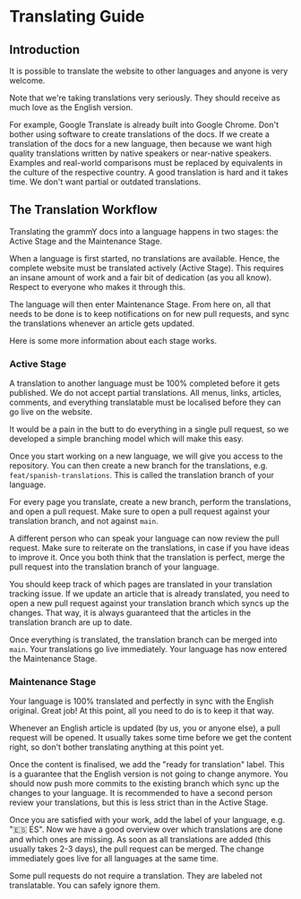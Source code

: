 # Translating Guide

## Introduction

It is possible to translate the website to other languages and anyone is very welcome.

Note that we're taking translations very seriously.
They should receive as much love as the English version.

For example, Google Translate is already built into Google Chrome.
Don't bother using software to create translations of the docs.
If we create a translation of the docs for a new language, then because we want high quality translations written by native speakers or near-native speakers.
Examples and real-world comparisons must be replaced by equivalents in the culture of the respective country.
A good translation is hard and it takes time. We don't want partial or outdated translations.

## The Translation Workflow

Translating the grammY docs into a language happens in two stages: the Active Stage and the Maintenance Stage.

When a language is first started, no translations are available.
Hence, the complete website must be translated actively (Active Stage).
This requires an insane amount of work and a fair bit of dedication (as you all know).
Respect to everyone who makes it through this.

The language will then enter Maintenance Stage.
From here on, all that needs to be done is to keep notifications on for new pull requests, and sync the translations whenever an article gets updated.

Here is some more information about each stage works.

### Active Stage

A translation to another language must be 100% completed before it gets published.
We do not accept partial translations.
All menus, links, articles, comments, and everything translatable must be localised before they can go live on the website.

It would be a pain in the butt to do everything in a single pull request, so we developed a simple branching model which will make this easy.

Once you start working on a new language, we will give you access to the repository.
You can then create a new branch for the translations, e.g. `feat/spanish-translations`.
This is called the translation branch of your language.

For every page you translate, create a new branch, perform the translations, and open a pull request.
Make sure to open a pull request against your translation branch, and not against `main`.

A different person who can speak your language can now review the pull request. Make sure to reiterate on the translations, in case if you have ideas to improve it.
Once you both think that the translation is perfect, merge the pull request into the translation branch of your language.

You should keep track of which pages are translated in your translation tracking issue.
If we update an article that is already translated, you need to open a new pull request against your translation branch which syncs up the changes.
That way, it is always guaranteed that the articles in the translation branch are up to date.

Once everything is translated, the translation branch can be merged into `main`.
Your translations go live immediately.
Your language has now entered the Maintenance Stage.

### Maintenance Stage

Your language is 100% translated and perfectly in sync with the English original.
Great job! At this point, all you need to do is to keep it that way.

Whenever an English article is updated (by us, you or anyone else), a pull request will be opened.
It usually takes some time before we get the content right, so don't bother translating anything at this point yet.

Once the content is finalised, we add the "ready for translation" label.
This is a guarantee that the English version is not going to change anymore. You should now push more commits to the existing branch which sync up the changes to your language.
It is recommended to have a second person review your translations, but this is less strict than in the Active Stage.

Once you are satisfied with your work, add the label of your language, e.g. "🇪🇸 ES".
Now we have a good overview over which translations are done and which ones are missing.
As soon as all translations are added (this usually takes 2-3 days), the pull request can be merged. The change immediately goes live for all languages at the same time.

Some pull requests do not require a translation. They are labeled not translatable. You can safely ignore them.
